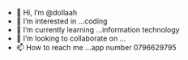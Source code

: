 - 👋 Hi, I’m @dollaah
- 👀 I’m interested in ...coding
- 🌱 I’m currently learning ...information technology 
- 💞️ I’m looking to collaborate on ...
- 📫 How to reach me ...app number 0796629795

<!---
dollaah/dollaah is a ✨ special ✨ repository because its `README.md` (this file) appears on your GitHub profile.
You can click the Preview link to take a look at your changes.
--->
